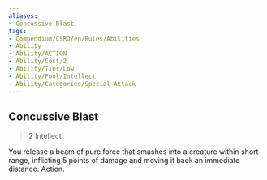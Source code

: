 ```yaml
---
aliases:
- Concussive Blast
tags:
- Compendium/CSRD/en/Rules/Abilities
- Ability
- Ability/ACTION
- Ability/Cost/2
- Ability/Tier/Low
- Ability/Pool/Intellect
- Ability/Categories/Special-Attack
---
```


  
## Concussive Blast  
>2  Intellect  
  
You release a beam of pure force that smashes into a creature within short range, inflicting 5 points of damage and moving it back an immediate distance. Action.